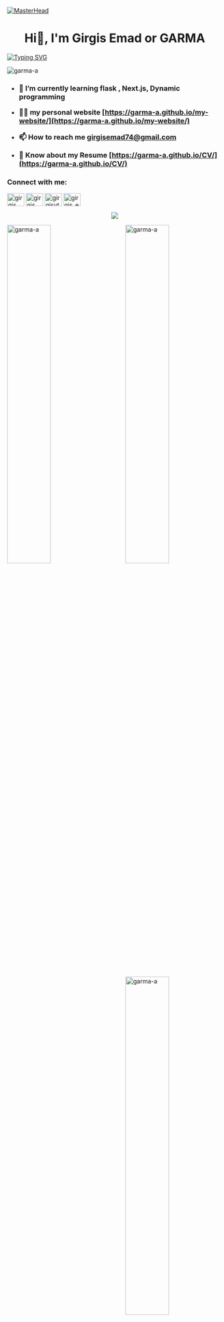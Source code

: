 [![MasterHead](https://repository-images.githubusercontent.com/601737892/fd6544e4-8819-4ba1-a55e-d4785340a2b9)](https://rishavchanda.io)
<h1 align="center">Hi👋, I'm Girgis Emad or GARMA</h1>
<a href="https://git.io/typing-svg"><img src="https://readme-typing-svg.herokuapp.com?font=Fira+Code&pause=100&vCenter=true&width=435&lines=JS,+Python+and+C%2B%2B+Developer;Full-Stack+Developer;3+years+of+programming+experience" alt="Typing SVG" /></a>

<p align="left"> <img src="https://komarev.com/ghpvc/?username=garma-a&label=Profile%20views&color=0e75b6&style=flat" alt="garma-a" /> </p>




<h3 align="left">

- 🌱 I’m currently learning flask , Next.js, Dynamic programming
- 👨‍💻 my personal website [https://garma-a.github.io/my-website/](https://garma-a.github.io/my-website/)
- 📫 How to reach me **girgisemad74@gmail.com**
- 📄 Know about my Resume [https://garma-a.github.io/CV/](https://garma-a.github.io/CV/)

  </h3>
  





</p>
</p>







<h3 align="left">Connect with me:</h3>
<p align="left">
<a href="https://www.linkedin.com/in/girgis-emad-garma-96943a258/" target="blank"><img align="center" src="https://raw.githubusercontent.com/rahuldkjain/github-profile-readme-generator/master/src/images/icons/Social/linked-in-alt.svg" alt="girgis emad garma" height="30" width="40" /></a>
<a href="https://stackoverflow.com/users/girgis emad wefky elghattas" target="blank"><img align="center" src="https://raw.githubusercontent.com/rahuldkjain/github-profile-readme-generator/master/src/images/icons/Social/stack-overflow.svg" alt="girgis emad wefky elghattas" height="30" width="40" /></a>
<a href="https://instagram.com/girgisyt" target="blank"><img align="center" src="https://raw.githubusercontent.com/rahuldkjain/github-profile-readme-generator/master/src/images/icons/Social/instagram.svg" alt="girgisyt" height="30" width="40" /></a>
<a href="https://codeforces.com/profile/girgis_emad_" target="blank"><img align="center" src="https://raw.githubusercontent.com/rahuldkjain/github-profile-readme-generator/master/src/images/icons/Social/codeforces.svg" alt="girgis_emad_" height="30" width="40" /></a>
</p>

<p align="center">
  <a href="https://skillicons.dev">
    <img src="https://skillicons.dev/icons?i=github,git,c,cpp,py,java,js,ts,html,css,discord,stackoverflow,eclipse,vscode,nodejs,mongodb,flask,linux,nextjs,react,bootstrap,vite,figma,ps,mysql,nextjs,php,postman,redux,tailwind,visualstudio,docker,materialui,netlify,npm,replit,gmail,linkedin,svg,vim,windicss,instagram,codepen" />
  </a>
</p>

<p ><img align="left" width="45%" src="https://github-readme-stats.vercel.app/api/top-langs?username=garma-a&show_icons=true&locale=en&layout=compact&theme=dark" alt="garma-a" /></p> 

<p style="margin-bottom:"5px">
  <p>&nbsp;<img align="right"  width="45%" src="https://github-readme-stats.vercel.app/api?username=garma-a&show_icons=true&locale=en&theme=dark" alt="garma-a" /></p>
  <p><img align="right" width="45%" src="https://github-readme-streak-stats.herokuapp.com/?user=garma-a&theme=dark" alt="garma-a" /></p>
</p> 


